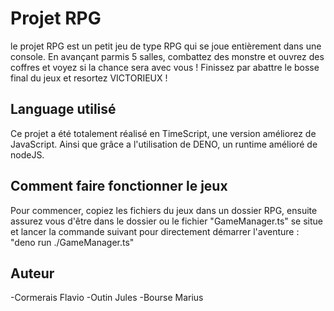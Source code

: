 # Projet RPG

le projet RPG est un petit jeu de type RPG qui se joue entièrement dans une console. En avançant parmis 5 salles, combattez des monstre et ouvrez des coffres et voyez si la chance sera avec vous ! Finissez par abattre le bosse final du jeux et resortez VICTORIEUX !

## Language utilisé

Ce projet a été totalement réalisé en TimeScript, une version améliorez de JavaScript. Ainsi que grâce a l'utilisation de DENO, un runtime amélioré de nodeJS.

## Comment faire fonctionner le jeux

Pour commencer, copiez les fichiers du jeux dans un dossier RPG, ensuite assurez vous d'être dans le dossier ou le fichier "GameManager.ts" se situe et lancer la commande suivant pour directement démarrer l'aventure : "deno run ./GameManager.ts"

## Auteur

-Cormerais Flavio
-Outin Jules
-Bourse Marius